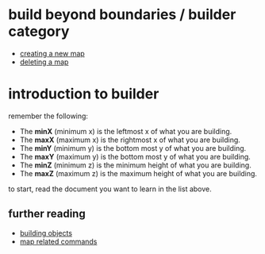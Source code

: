 # build beyond boundaries / builder category

* [creating a new map](newmap)
* [deleting a map](delmap)

# introduction to builder

remember the following:
* The **minX** (minimum x) is the leftmost x of what you are building.
* The **maxX** (maximum x) is the rightmost x of what you are building.
* The **minY** (minimum y) is the bottom most y of what you are building.
* The **maxY** (maximum y) is the bottom most y of what you are building.
* The **minZ** (minimum z) is the minimum height of what you are building.
* The **maxZ** (maximum z) is the maximum height of what you are building.

to start, read the document you want to learn in the list above.


## further reading
* [building objects](builder)
* [map related commands](../commands/map "read more about commands related to map building!")
